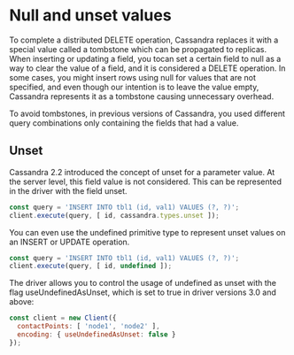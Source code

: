 # Null and unset values

To complete a distributed DELETE operation, Cassandra replaces it with a special value called a tombstone which can be propagated to replicas. When inserting or updating a field, you tocan set a certain field to null as a way to clear the value of a field, and it is considered a DELETE operation. In some cases, you might insert rows using null for values that are not specified, and even though our intention is to leave the value empty, Cassandra represents it as a tombstone causing unnecessary overhead.

To avoid tombstones, in previous versions of Cassandra, you used different query combinations only containing the fields that had a value.

## Unset 

Cassandra 2.2 introduced the concept of unset for a parameter value. At the server level, this field value is not considered. This can be represented in the driver with the field unset.

```javascript
const query = 'INSERT INTO tbl1 (id, val1) VALUES (?, ?)';
client.execute(query, [ id, cassandra.types.unset ]);
```

You can even use the undefined primitive type to represent unset values on an INSERT or UPDATE operation.

```javascript
const query = 'INSERT INTO tbl1 (id, val1) VALUES (?, ?)';
client.execute(query, [ id, undefined ]);
```

The driver allows you to control the usage of undefined as unset with the flag useUndefinedAsUnset, which is set to true
in driver versions 3.0 and above:

```javascript
const client = new Client({
  contactPoints: [ 'node1', 'node2' ],
  encoding: { useUndefinedAsUnset: false } 
});
```
